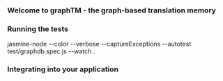 ### Welcome to graphTM - the graph-based translation memory

### Running the tests
jasmine-node --color --verbose --captureExceptions --autotest test/graphdb.spec.js --watch .

### Integrating into your application
